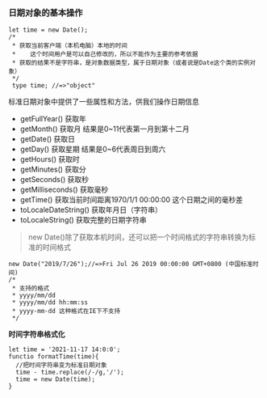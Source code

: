### 日期对象的基本操作
```
let time = new Date();
/*
 * 获取当前客户端（本机电脑）本地的时间
 *    这个时间用户是可以自己修改的，所以不能作为主要的参考依据
 * 获取的结果不是字符串，是对象数据类型，属于日期对象（或者说是Date这个类的实例对象）
 */
 type time; //=>"object"
```

标准日期对象中提供了一些属性和方法，供我们操作日期信息
- getFullYear() 获取年
- getMonth() 获取月 结果是0~11代表第一月到第十二月
- getDate() 获取日
- getDay() 获取星期 结果是0~6代表周日到周六
- getHours() 获取时
- getMinutes() 获取分
- getSeconds() 获取秒
- getMilliseconds() 获取毫秒
- getTime() 获取当前时间距离1970/1/1 00:00:00 这个日期之间的毫秒差
- toLocaleDateString() 获取年月日（字符串）
- toLocaleString() 获取完整的日期字符串

> new Date()除了获取本机时间，还可以把一个时间格式的字符串转换为标准的时间格式

```
new Date("2019/7/26");//=>Fri Jul 26 2019 00:00:00 GMT+0800 (中国标准时间)
/*
 * 支持的格式
 * yyyy/mm/dd
 * yyyy/mm/dd hh:mm:ss
 * yyyy-mm-dd 这种格式在IE下不支持
 */
```

**时间字符串格式化**
```
let time = '2021-11-17 14:0:0';
functio formatTime(time){
  //把时间字符串变为标准日期对象
  time - time.replace(/-/g,'/');
  time = new Date(time);
}
```